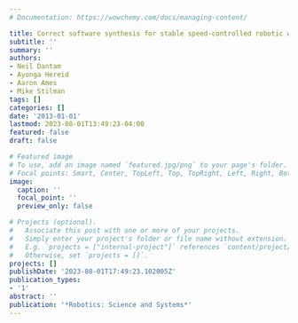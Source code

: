 ```yaml
---
# Documentation: https://wowchemy.com/docs/managing-content/

title: Correct software synthesis for stable speed-controlled robotic walking
subtitle: ''
summary: ''
authors:
- Neil Dantam
- Ayonga Hereid
- Aaron Ames
- Mike Stilman
tags: []
categories: []
date: '2013-01-01'
lastmod: 2023-08-01T13:49:23-04:00
featured: false
draft: false

# Featured image
# To use, add an image named `featured.jpg/png` to your page's folder.
# Focal points: Smart, Center, TopLeft, Top, TopRight, Left, Right, BottomLeft, Bottom, BottomRight.
image:
  caption: ''
  focal_point: ''
  preview_only: false

# Projects (optional).
#   Associate this post with one or more of your projects.
#   Simply enter your project's folder or file name without extension.
#   E.g. `projects = ["internal-project"]` references `content/project/deep-learning/index.md`.
#   Otherwise, set `projects = []`.
projects: []
publishDate: '2023-08-01T17:49:23.102005Z'
publication_types:
- '1'
abstract: ''
publication: '*Robotics: Science and Systems*'
---
```

